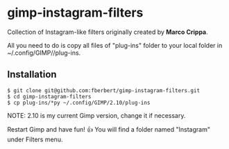 # gimp-instagram-filters

Collection of Instagram-like filters originally created by **Marco Crippa**.

All you need to do is copy all files of "plug-ins" folder to your local folder in ~/.config/GIMP/<gimp-version>/plug-ins.

## Installation

```console
$ git clone git@github.com:fberbert/gimp-instagram-filters.git
$ cd gimp-instagram-filters
$ cp plug-ins/*py ~/.config/GIMP/2.10/plug-ins
```

NOTE: 2.10 is my current Gimp version, change it if necessary.

Restart Gimp and have fun! :+1: You will find a folder named "Instagram" under Filters menu.

